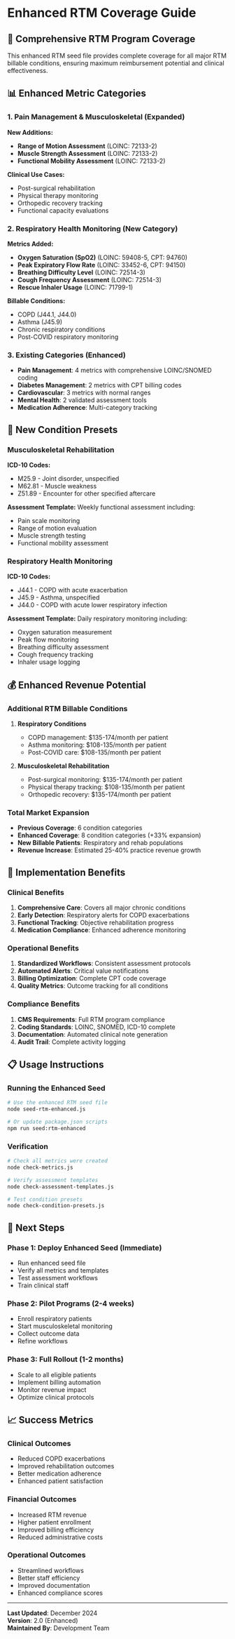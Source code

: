 # Enhanced RTM Coverage Guide

## 🏥 Comprehensive RTM Program Coverage

This enhanced RTM seed file provides complete coverage for all major RTM billable conditions, ensuring maximum reimbursement potential and clinical effectiveness.

## 📊 Enhanced Metric Categories

### 1. Pain Management & Musculoskeletal (Expanded)
**New Additions:**
- **Range of Motion Assessment** (LOINC: 72133-2)
- **Muscle Strength Assessment** (LOINC: 72133-2)
- **Functional Mobility Assessment** (LOINC: 72133-2)

**Clinical Use Cases:**
- Post-surgical rehabilitation
- Physical therapy monitoring
- Orthopedic recovery tracking
- Functional capacity evaluations

### 2. Respiratory Health Monitoring (New Category)
**Metrics Added:**
- **Oxygen Saturation (SpO2)** (LOINC: 59408-5, CPT: 94760)
- **Peak Expiratory Flow Rate** (LOINC: 33452-6, CPT: 94150)
- **Breathing Difficulty Level** (LOINC: 72514-3)
- **Cough Frequency Assessment** (LOINC: 72514-3)
- **Rescue Inhaler Usage** (LOINC: 71799-1)

**Billable Conditions:**
- COPD (J44.1, J44.0)
- Asthma (J45.9)
- Chronic respiratory conditions
- Post-COVID respiratory monitoring

### 3. Existing Categories (Enhanced)
- **Pain Management**: 4 metrics with comprehensive LOINC/SNOMED coding
- **Diabetes Management**: 2 metrics with CPT billing codes
- **Cardiovascular**: 3 metrics with normal ranges
- **Mental Health**: 2 validated assessment tools
- **Medication Adherence**: Multi-category tracking

## 🏥 New Condition Presets

### Musculoskeletal Rehabilitation
**ICD-10 Codes:**
- M25.9 - Joint disorder, unspecified
- M62.81 - Muscle weakness
- Z51.89 - Encounter for other specified aftercare

**Assessment Template:** Weekly functional assessment including:
- Pain scale monitoring
- Range of motion evaluation
- Muscle strength testing
- Functional mobility assessment

### Respiratory Health Monitoring
**ICD-10 Codes:**
- J44.1 - COPD with acute exacerbation
- J45.9 - Asthma, unspecified
- J44.0 - COPD with acute lower respiratory infection

**Assessment Template:** Daily respiratory monitoring including:
- Oxygen saturation measurement
- Peak flow monitoring
- Breathing difficulty assessment
- Cough frequency tracking
- Inhaler usage logging

## 💰 Enhanced Revenue Potential

### Additional RTM Billable Conditions
1. **Respiratory Conditions**
   - COPD management: $135-174/month per patient
   - Asthma monitoring: $108-135/month per patient
   - Post-COVID care: $108-135/month per patient

2. **Musculoskeletal Rehabilitation**
   - Post-surgical monitoring: $135-174/month per patient
   - Physical therapy tracking: $108-135/month per patient
   - Orthopedic recovery: $135-174/month per patient

### Total Market Expansion
- **Previous Coverage**: 6 condition categories
- **Enhanced Coverage**: 8 condition categories (+33% expansion)
- **New Billable Patients**: Respiratory and rehab populations
- **Revenue Increase**: Estimated 25-40% practice revenue growth

## 🔧 Implementation Benefits

### Clinical Benefits
1. **Comprehensive Care**: Covers all major chronic conditions
2. **Early Detection**: Respiratory alerts for COPD exacerbations
3. **Functional Tracking**: Objective rehabilitation progress
4. **Medication Compliance**: Enhanced adherence monitoring

### Operational Benefits
1. **Standardized Workflows**: Consistent assessment protocols
2. **Automated Alerts**: Critical value notifications
3. **Billing Optimization**: Complete CPT code coverage
4. **Quality Metrics**: Outcome tracking for all conditions

### Compliance Benefits
1. **CMS Requirements**: Full RTM program compliance
2. **Coding Standards**: LOINC, SNOMED, ICD-10 complete
3. **Documentation**: Automated clinical note generation
4. **Audit Trail**: Complete activity logging

## 📋 Usage Instructions

### Running the Enhanced Seed
```bash
# Use the enhanced RTM seed file
node seed-rtm-enhanced.js

# Or update package.json scripts
npm run seed:rtm-enhanced
```

### Verification
```bash
# Check all metrics were created
node check-metrics.js

# Verify assessment templates
node check-assessment-templates.js

# Test condition presets
node check-condition-presets.js
```

## 🎯 Next Steps

### Phase 1: Deploy Enhanced Seed (Immediate)
- Run enhanced seed file
- Verify all metrics and templates
- Test assessment workflows
- Train clinical staff

### Phase 2: Pilot Programs (2-4 weeks)
- Enroll respiratory patients
- Start musculoskeletal monitoring
- Collect outcome data
- Refine workflows

### Phase 3: Full Rollout (1-2 months)
- Scale to all eligible patients
- Implement billing automation
- Monitor revenue impact
- Optimize clinical protocols

## 📈 Success Metrics

### Clinical Outcomes
- Reduced COPD exacerbations
- Improved rehabilitation outcomes
- Better medication adherence
- Enhanced patient satisfaction

### Financial Outcomes
- Increased RTM revenue
- Higher patient enrollment
- Improved billing efficiency
- Reduced administrative costs

### Operational Outcomes
- Streamlined workflows
- Better staff efficiency
- Improved documentation
- Enhanced compliance scores

---

**Last Updated**: December 2024  
**Version**: 2.0 (Enhanced)  
**Maintained By**: Development Team